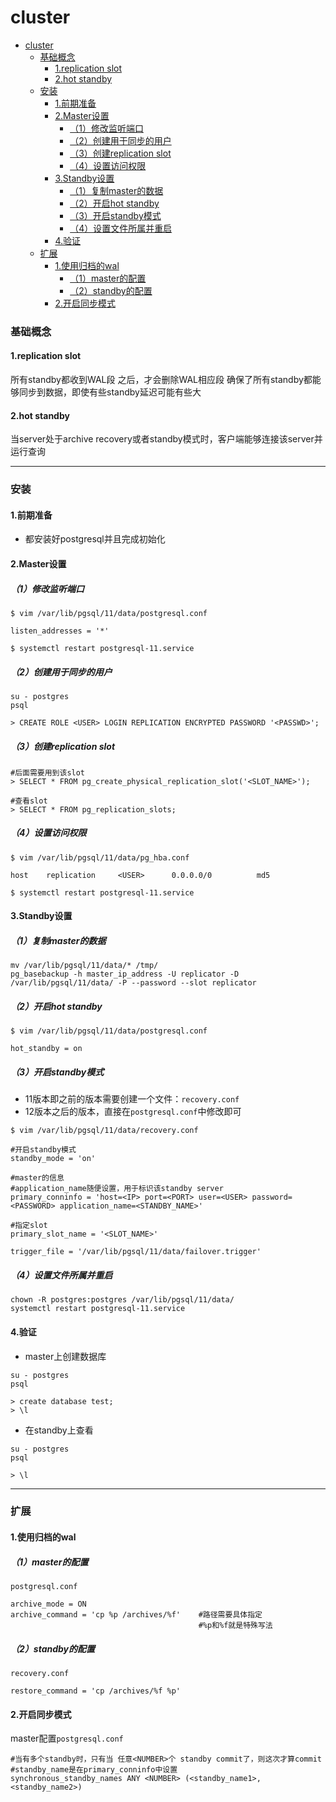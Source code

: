 # cluster

<!-- @import "[TOC]" {cmd="toc" depthFrom=1 depthTo=6 orderedList=false} -->
<!-- code_chunk_output -->

- [cluster](#cluster)
    - [基础概念](#基础概念)
      - [1.replication slot](#1replication-slot)
      - [2.hot standby](#2hot-standby)
    - [安装](#安装)
      - [1.前期准备](#1前期准备)
      - [2.Master设置](#2master设置)
        - [（1）修改监听端口](#1修改监听端口)
        - [（2）创建用于同步的用户](#2创建用于同步的用户)
        - [（3）创建replication slot](#3创建replication-slot)
        - [（4）设置访问权限](#4设置访问权限)
      - [3.Standby设置](#3standby设置)
        - [（1）复制master的数据](#1复制master的数据)
        - [（2）开启hot standby](#2开启hot-standby)
        - [（3）开启standby模式](#3开启standby模式)
        - [（4）设置文件所属并重启](#4设置文件所属并重启)
      - [4.验证](#4验证)
    - [扩展](#扩展)
      - [1.使用归档的wal](#1使用归档的wal)
        - [（1）master的配置](#1master的配置)
        - [（2）standby的配置](#2standby的配置)
      - [2.开启同步模式](#2开启同步模式)

<!-- /code_chunk_output -->

### 基础概念

#### 1.replication slot
所有standby都收到WAL段 之后，才会删除WAL相应段
确保了所有standby都能够同步到数据，即使有些standby延迟可能有些大

#### 2.hot standby
当server处于archive recovery或者standby模式时，客户端能够连接该server并运行查询

***

### 安装

#### 1.前期准备
* 都安装好postgresql并且完成初始化

#### 2.Master设置

##### （1）修改监听端口
```shell
$ vim /var/lib/pgsql/11/data/postgresql.conf

listen_addresses = '*'

$ systemctl restart postgresql-11.service
```

##### （2）创建用于同步的用户
```shell
su - postgres
psql

> CREATE ROLE <USER> LOGIN REPLICATION ENCRYPTED PASSWORD '<PASSWD>';
```

##### （3）创建replication slot
```shell
#后面需要用到该slot
> SELECT * FROM pg_create_physical_replication_slot('<SLOT_NAME>');

#查看slot
> SELECT * FROM pg_replication_slots;
```

##### （4）设置访问权限
```shell
$ vim /var/lib/pgsql/11/data/pg_hba.conf

host    replication     <USER>      0.0.0.0/0          md5

$ systemctl restart postgresql-11.service
```

#### 3.Standby设置

##### （1）复制master的数据
```shell
mv /var/lib/pgsql/11/data/* /tmp/
pg_basebackup -h master_ip_address -U replicator -D /var/lib/pgsql/11/data/ -P --password --slot replicator
```

##### （2）开启hot standby
```shell
$ vim /var/lib/pgsql/11/data/postgresql.conf

hot_standby = on
```

##### （3）开启standby模式
* 11版本即之前的版本需要创建一个文件：`recovery.conf`
* 12版本之后的版本，直接在`postgresql.conf`中修改即可
```shell
$ vim /var/lib/pgsql/11/data/recovery.conf

#开启standby模式
standby_mode = 'on'

#master的信息
#application_name随便设置，用于标识该standby server
primary_conninfo = 'host=<IP> port=<PORT> user=<USER> password=<PASSWORD> application_name=<STANDBY_NAME>'

#指定slot
primary_slot_name = '<SLOT_NAME>'

trigger_file = '/var/lib/pgsql/11/data/failover.trigger'
```

##### （4）设置文件所属并重启
```shell
chown -R postgres:postgres /var/lib/pgsql/11/data/
systemctl restart postgresql-11.service
```

#### 4.验证
* master上创建数据库
```shell
su - postgres
psql

> create database test;
> \l
```

* 在standby上查看
```shell
su - postgres
psql

> \l
```

***

### 扩展

#### 1.使用归档的wal
##### （1）master的配置
`postgresql.conf`
```shell
archive_mode = ON
archive_command = 'cp %p /archives/%f'    #路径需要具体指定
                                          #%p和%f就是特殊写法
```


##### （2）standby的配置
`recovery.conf`
```shell
restore_command = 'cp /archives/%f %p'
```

#### 2.开启同步模式
master配置`postgresql.conf`
```shell
#当有多个standby时，只有当 任意<NUMBER>个 standby commit了，则这次才算commit
#standby_name是在primary_conninfo中设置
synchronous_standby_names ANY <NUMBER> (<standby_name1>, <standby_name2>)
```
